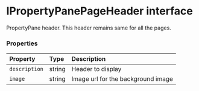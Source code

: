 # IPropertyPanePageHeader interface



PropertyPane header. 
This header remains same for all the pages.




### Properties

| Property	   | Type	| Description|
|:-------------|:-------|:-----------|
|`description`      | string | Header to display |
|`image`      | string | Image url for the background image |





